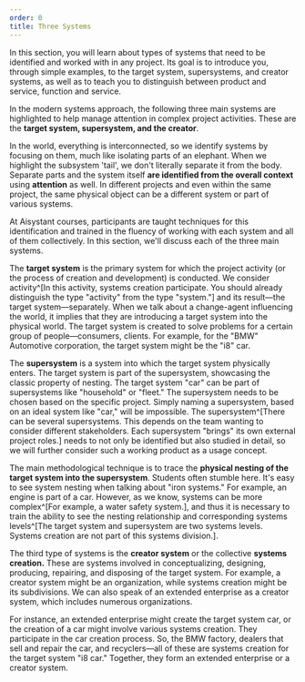 ```yaml
---
order: 0
title: Three Systems
---
```


In this section, you will learn about types of systems that need to be identified and worked with in any project. Its goal is to introduce you, through simple examples, to the target system, supersystems, and creator systems, as well as to teach you to distinguish between product and service, function and service.

In the modern systems approach, the following three main systems are highlighted to help manage attention in complex project activities. These are the **target system, supersystem, and the creator**.

In the world, everything is interconnected, so we identify systems by focusing on them, much like isolating parts of an elephant. When we highlight the subsystem 'tail', we don't literally separate it from the body. Separate parts and the system itself **are identified from the overall context** using **attention** as well. In different projects and even within the same project, the same physical object can be a different system or part of various systems.

At Aisystant courses, participants are taught techniques for this identification and trained in the fluency of working with each system and all of them collectively. In this section, we'll discuss each of the three main systems.

The **target system** is the primary system for which the project activity (or the process of creation and development) is conducted. We consider activity^[In this activity, systems creation participate. You should already distinguish the type "activity" from the type "system."] and its result—the target system—separately. When we talk about a change-agent influencing the world, it implies that they are introducing a target system into the physical world. The target system is created to solve problems for a certain group of people—consumers, clients. For example, for the "BMW" Automotive corporation, the target system might be the "i8" car.

The **supersystem** is a system into which the target system physically enters. The target system is part of the supersystem, showcasing the classic property of nesting. The target system "car" can be part of supersystems like "household" or "fleet." The supersystem needs to be chosen based on the specific project. Simply naming a supersystem, based on an ideal system like "car," will be impossible. The supersystem^[There can be several supersystems. This depends on the team wanting to consider different stakeholders. Each supersystem "brings" its own external project roles.] needs to not only be identified but also studied in detail, so we will further consider such a working product as a usage concept.

The main methodological technique is to trace the **physical nesting of the target system into the supersystem**. Students often stumble here. It's easy to see system nesting when talking about "iron systems." For example, an engine is part of a car. However, as we know, systems can be more complex^[For example, a water safety system.], and thus it is necessary to train the ability to see the nesting relationship and corresponding systems levels^[The target system and supersystem are two systems levels. Systems creation are not part of this systems division.].

The third type of systems is the **creator system** or the collective **systems creation.** These are systems involved in conceptualizing, designing, producing, repairing, and disposing of the target system. For example, a creator system might be an organization, while systems creation might be its subdivisions. We can also speak of an extended enterprise as a creator system, which includes numerous organizations.

For instance, an extended enterprise might create the target system car, or the creation of a car might involve various systems creation. They participate in the car creation process. So, the BMW factory, dealers that sell and repair the car, and recyclers—all of these are systems creation for the target system "i8 car." Together, they form an extended enterprise or a creator system.